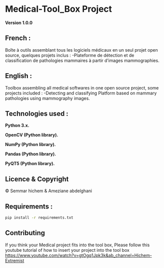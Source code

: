 # Medical-Tool_Box Project

**Version 1.0.0**

## French :
Boîte à outils assemblant tous les logiciels médicaux en un seul projet open source, quelques projets inclus :
-Plateforme de détection et de classification de pathologies mammaires à partir
d’images mammographies. 

## English : 
Toolbox assembling all medical softwares in one open source project, some projects included : 
-Detecting and classifying Platform based on mammary pathologies using mammography images.

## Technologies used : 

**Python 3.x.**

**OpenCV (Python library).**

**NumPy (Python library).**

**Pandas (Python library).**

**PyQT5 (Python library).**

## Licence & Copyright

© Semmar hichem & Ameziane abdelghani

## Requirements :

```bash
pip install -r requirements.txt
```

## Contributing
If you think your Medical project fits into the tool box, Please follow this youtube tutorial of how to insert your project into the tool box
https://www.youtube.com/watch?v=gtOgq1Jpk3k&ab_channel=Hichem-Extremist

